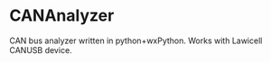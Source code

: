 CANAnalyzer
===========

CAN bus analyzer written in python+wxPython. Works with Lawicell CANUSB device.
